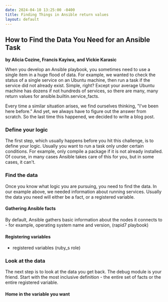 ```yaml
---
date: 2024-04-10 13:25:00 -0400
title: Finding Things in Ansible return values
layout: default
---
```


## How to Find the Data You Need for an Ansible Task
**by Alicia Cozine, Francis Kayiwa, and Vickie Karasic**

When you develop an Ansible playbook, you sometimes need to use a single item in a huge flood of data. For example, we wanted to check the status of a single service on an Ubuntu machine, then run a task if the service did not already exist. Simple, right? Except your average Ubuntu machine has dozens if not hundreds of services, so there are many, many return values for ansible.builtin.service_facts.

Every time a similar situation arises, we find ourselves thinking, "I've been here before." And yet, we always have to figure out the answer from scratch. So the last time this happened, we decided to write a blog post. 

### Define your logic

The first step, which usually happens before you hit this challenge, is to define your logic. Usually you want to run a task only under certain conditions. For example, only compile a package if it is not already installed. Of course, in many cases Ansible takes care of this for you, but in some cases, it can't.

### Find the data

Once you know what logic you are pursuing, you need to find the data. In our example above, we needed information about running services. Usually the data you need will either be a fact, or a registered variable.

#### Gathering Ansible facts

By default, Ansible gathers basic information about the nodes it connects to - for example, operating system name and version, 
 (rapid7 playbook)

#### Registering variables

- registered variables (ruby_s role)

### Look at the data

The next step is to look at the data you get back. The debug module is your friend. Start with the most inclusive definition - the entire set of facts or the entire registered variable.

#### Home in the variable you want

